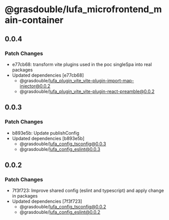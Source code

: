 # @grasdouble/lufa_microfrontend_main-container

## 0.0.4

### Patch Changes

- e77cb68: transform vite plugins used in the poc singleSpa into real packages
- Updated dependencies [e77cb68]
  - @grasdouble/lufa_plugin_vite_vite-plugin-import-map-injector@0.0.2
  - @grasdouble/lufa_plugin_vite_vite-plugin-react-preamble@0.0.2

## 0.0.3

### Patch Changes

- b893e5b: Update publishConfig
- Updated dependencies [b893e5b]
  - @grasdouble/lufa_config_tsconfig@0.0.3
  - @grasdouble/lufa_config_eslint@0.0.3

## 0.0.2

### Patch Changes

- 7f3f723: Improve shared config (eslint and typescript) and apply change in packages
- Updated dependencies [7f3f723]
  - @grasdouble/lufa_config_tsconfig@0.0.2
  - @grasdouble/lufa_config_eslint@0.0.2
